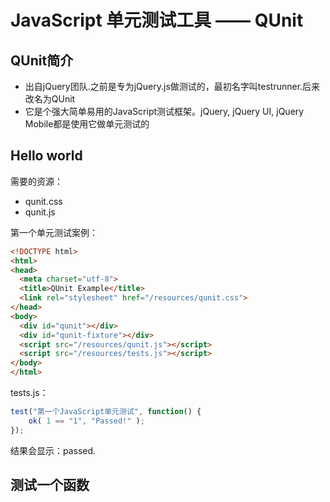 # JavaScript 单元测试工具 —— QUnit #
## QUnit简介 ##
- 出自jQuery团队.之前是专为jQuery.js做测试的，最初名字叫testrunner.后来改名为QUnit
- 它是个强大简单易用的JavaScript测试框架。jQuery, jQuery UI, jQuery Mobile都是使用它做单元测试的

## Hello world ##
需要的资源：

- qunit.css
- qunit.js

第一个单元测试案例：
```html
<!DOCTYPE html>
<html>
<head>
  <meta charset="utf-8">
  <title>QUnit Example</title>
  <link rel="stylesheet" href="/resources/qunit.css">
</head>
<body>
  <div id="qunit"></div>
  <div id="qunit-fixture"></div>
  <script src="/resources/qunit.js"></script>
  <script src="/resources/tests.js"></script>
</body>
</html>
```

tests.js：
```javascript
test("第一个JavaScript单元测试", function() {
    ok( 1 == "1", "Passed!" );
});
```

结果会显示：passed.

## 测试一个函数








